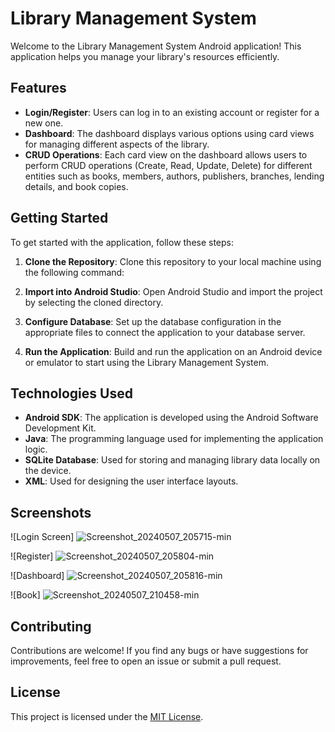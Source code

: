 # Library Management System

Welcome to the Library Management System Android application! This application helps you manage your library's resources efficiently.

## Features

- **Login/Register**: Users can log in to an existing account or register for a new one.
- **Dashboard**: The dashboard displays various options using card views for managing different aspects of the library.
- **CRUD Operations**: Each card view on the dashboard allows users to perform CRUD operations (Create, Read, Update, Delete) for different entities such as books, members, authors, publishers, branches, lending details, and book copies.

## Getting Started

To get started with the application, follow these steps:

1. **Clone the Repository**: Clone this repository to your local machine using the following command:

2. **Import into Android Studio**: Open Android Studio and import the project by selecting the cloned directory.

3. **Configure Database**: Set up the database configuration in the appropriate files to connect the application to your database server.

4. **Run the Application**: Build and run the application on an Android device or emulator to start using the Library Management System.

## Technologies Used

- **Android SDK**: The application is developed using the Android Software Development Kit.
- **Java**: The programming language used for implementing the application logic.
- **SQLite Database**: Used for storing and managing library data locally on the device.
- **XML**: Used for designing the user interface layouts.

## Screenshots

![Login Screen]
![Screenshot_20240507_205715-min](https://github.com/nusrathnuha-io/Library-Management/assets/136910478/e9780a91-0bf9-4dfd-a62b-56f03504115e)

![Register]
![Screenshot_20240507_205804-min](https://github.com/nusrathnuha-io/Library-Management/assets/136910478/d366a558-83e8-4e61-93e2-e7857751bfc4)

![Dashboard]
![Screenshot_20240507_205816-min](https://github.com/nusrathnuha-io/Library-Management/assets/136910478/d06b60c0-ea64-409b-8d89-901f215548fa)

![Book]
![Screenshot_20240507_210458-min](https://github.com/nusrathnuha-io/Library-Management/assets/136910478/361c0ef9-22e5-4ad1-875e-a15e97666ce0)

## Contributing

Contributions are welcome! If you find any bugs or have suggestions for improvements, feel free to open an issue or submit a pull request.

## License

This project is licensed under the [MIT License](LICENSE).


